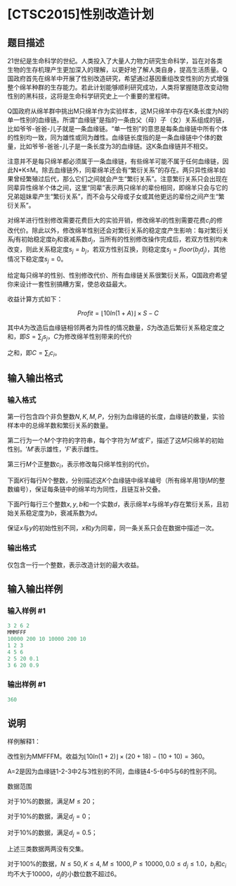 # [CTSC2015]性别改造计划 

## 题目描述

21世纪是生命科学的世纪。人类投入了大量人力物力研究生命科学，旨在对各类生物的生存机理产生更加深入的理解，以更好地了解人类自身，提高生活质量。Q国政府首先在绵羊中开展了性别改造研究，希望通过基因重组改变性别的方式增强整个绵羊种群的生存能力。若此计划能够顺利研究成功，人类将掌握随意改变动物性别的黑科技，这将是生命科学研究史上一个重要的里程碑。

Q国政府从绵羊群中挑出M只绵羊作为实验样本，这M只绵羊中存在K条长度为N的单一性别的血缘链。所谓“血缘链”是指的一条由父（母）子（女）关系组成的链，比如爷爷-爸爸-儿子就是一条血缘链。“单一性别”的意思是每条血缘链中所有个体的性别均一致，同为雄性或同为雌性。血缘链长度指的是一条血缘链中个体的数量，比如爷爷-爸爸-儿子是一条长度为3的血缘链。这K条血缘链并不相交。

注意并不是每只绵羊都必须属于一条血缘链，有些绵羊可能不属于任何血缘链，因此N*K≤M。除去血缘链外，同辈绵羊还会有“繁衍关系”的存在。两只异性绵羊如果曾经繁殖过后代，那么它们之间就会产生“繁衍关系”。注意繁衍关系只会出现在同辈异性绵羊个体之间，这里“同辈”表示两只绵羊的辈份相同，即绵羊只会与它的兄弟姐妹辈产生“繁衍关系”，而不会与父母或子女或其他更远的辈份之间产生“繁衍关系”。

对绵羊进行性别修改需要花费巨大的实验开销，修改绵羊$i$的性别需要花费$c_i$的修改代价。除此以外，修改绵羊性别还会对繁衍关系的稳定度产生影响：每对繁衍关系$j$有初始稳定度$b_j$和衰减系数$d_j$，当所有的性别修改操作完成后，若双方性别均未改变，则此关系稳定度$s_j=b_j$，若双方性别互换，则稳定度$s_j=floor(b_jd_j)$，其他情况下稳定度$s_j=0$。

给定每只绵羊的性别、性别修改代价、所有血缘链关系很繁衍关系，Q国政府希望你来设计一套性别搞糟方案，使总收益最大。

收益计算方式如下：

$$Profit=\lfloor10ln(1+A)\rfloor\times S-C$$

其中$A$为改造后血缘链相邻两者为异性的情况数量，$S$为改造后繁衍关系稳定度之和，即$S=\sum_js_j$，$C$为修改绵羊性别带来的代价

之和，即$C=\sum_ic_i$。 

## 输入输出格式

### 输入格式

第一行包含四个非负整数$N,K,M,P$，分别为血缘链的长度，血缘链的数量，实验样本中的总绵羊数和繁衍关系的数量。

第二行为一个$M$个字符的字符串，每个字符为$'M'$或$'F'$，描述了这$M$只绵羊的初始性别。$'M'$表示雄性，$'F'$表示雌性。

第三行$M$个正整数$c_i$，表示修改每只绵羊性别的代价。

下面$K$行每行$N$个整数，分别描述这$K$个血缘链中绵羊编号（所有绵羊用$1$到$M$的整数编号），保证每条链中的绵羊均为同性，且链互补交叠。

下面$P$行每行三个整数$x,y,b$和一个实数$d$，表示绵羊$x$与绵羊$y$存在繁衍关系，且初始关系稳定度为$b$，衰减系数为$d$。

保证$x$与$y$的初始性别不同，$x$和$y$为同辈，同一条关系只会在数据中描述一次。 

### 输出格式

仅包含一行一个整数，表示改造计划的最大收益。

## 输入输出样例

### 输入样例 #1

```cpp
3 2 6 2
MMMFFF
10000 200 10 10000 200 10
1 2 3 
4 5 6 
2 5 20 0.1
3 6 20 0.9
```


### 输出样例 #1

```cpp
360
```


## 说明

 样例解释1：

改性别为MMFFFM。收益为$\lfloor10ln(1+2)\rfloor\times(20+18)-(10+10)=360$。

A=2是因为血缘链1-2-3中2与3性别的不同，血缘链4-5-6中5与6的性别不同。

数据范围

对于10%的数据，满足$M≤20$；

对于10%的数据，满足$d_j=0$；

对于10%的数据，满足$d_j=0.5$；

上述三类数据两两没有交集。

对于100%的数据，$N≤50,K≤4,M≤1000,P≤10000,0.0≤d_j≤1.0$，$b_j$和$c_i$均不大于$10000$，$d_j$的小数位数不超过$6$。


